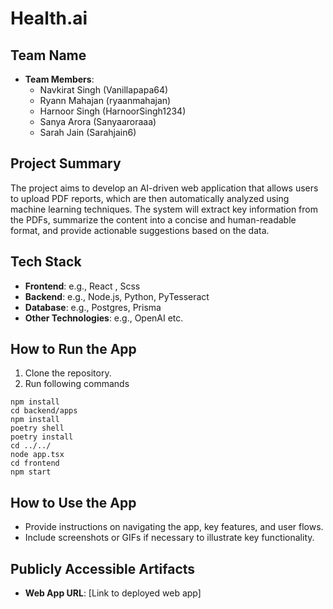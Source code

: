 # Health.ai

## Team Name
- **Team Members**: 
  - Navkirat Singh (Vanillapapa64)
  - Ryann Mahajan (ryaanmahajan)
  - Harnoor Singh (HarnoorSingh1234)
  - Sanya Arora (Sanyaaroraaa)
  - Sarah Jain (Sarahjain6)

## Project Summary
The project aims to develop an AI-driven web application that allows users to upload PDF reports, which are then automatically analyzed using machine learning techniques. 
The system will extract key information from the PDFs, summarize the content into a concise and human-readable format, and provide actionable suggestions based on the data.

## Tech Stack
- **Frontend**: e.g., React , Scss
- **Backend**: e.g., Node.js, Python, PyTesseract 
- **Database**: e.g., Postgres, Prisma
- **Other Technologies**: e.g., OpenAI etc.

## How to Run the App
1. Clone the repository.
2. Run following commands
```
npm install
cd backend/apps
npm install
poetry shell
poetry install
cd ../../
node app.tsx
cd frontend
npm start
```
## How to Use the App
- Provide instructions on navigating the app, key features, and user flows.
- Include screenshots or GIFs if necessary to illustrate key functionality.

## Publicly Accessible Artifacts
- **Web App URL**: [Link to deployed web app]

